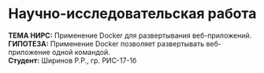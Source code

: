 # Научно-исследовательская работа
**ТЕМА НИРС:** Применение Docker для развертывания веб-приложений.  
**ГИПОТЕЗА:** Применение Docker позволяет развертывать веб-приложение одной командой.  
**Студент:** Ширинов Р.Р., гр. РИС-17-1б  
